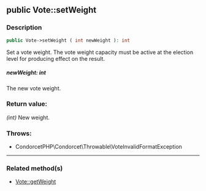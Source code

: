 ## public Vote::setWeight

### Description    

```php
public Vote->setWeight ( int newWeight ): int
```

Set a vote weight. The vote weight capacity must be active at the election level for producing effect on the result.
    

##### **newWeight:** *int*   
The new vote weight.    


### Return value:   

*(int)* New weight.



### Throws:   

* CondorcetPHP\Condorcet\Throwable\VoteInvalidFormatException

---------------------------------------

### Related method(s)      

* [Vote::getWeight](../Vote%20Class/public%20Vote--getWeight.md)    

